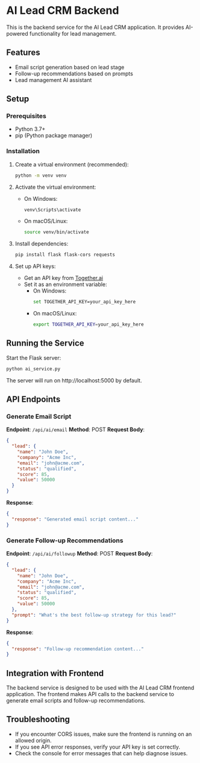 # AI Lead CRM Backend

This is the backend service for the AI Lead CRM application. It provides AI-powered functionality for lead management.

## Features

- Email script generation based on lead stage
- Follow-up recommendations based on prompts
- Lead management AI assistant

## Setup

### Prerequisites

- Python 3.7+
- pip (Python package manager)

### Installation

1. Create a virtual environment (recommended):

   ```bash
   python -m venv venv
   ```

2. Activate the virtual environment:

   - On Windows:
     ```bash
     venv\Scripts\activate
     ```
   - On macOS/Linux:
     ```bash
     source venv/bin/activate
     ```

3. Install dependencies:

   ```bash
   pip install flask flask-cors requests
   ```

4. Set up API keys:
   - Get an API key from [Together.ai](https://together.ai)
   - Set it as an environment variable:
     - On Windows:
       ```bash
       set TOGETHER_API_KEY=your_api_key_here
       ```
     - On macOS/Linux:
       ```bash
       export TOGETHER_API_KEY=your_api_key_here
       ```

## Running the Service

Start the Flask server:

```bash
python ai_service.py
```

The server will run on http://localhost:5000 by default.

## API Endpoints

### Generate Email Script

**Endpoint**: `/api/ai/email`
**Method**: POST
**Request Body**:

```json
{
  "lead": {
    "name": "John Doe",
    "company": "Acme Inc",
    "email": "john@acme.com",
    "status": "qualified",
    "score": 85,
    "value": 50000
  }
}
```

**Response**:

```json
{
  "response": "Generated email script content..."
}
```

### Generate Follow-up Recommendations

**Endpoint**: `/api/ai/followup`
**Method**: POST
**Request Body**:

```json
{
  "lead": {
    "name": "John Doe",
    "company": "Acme Inc",
    "email": "john@acme.com",
    "status": "qualified",
    "score": 85,
    "value": 50000
  },
  "prompt": "What's the best follow-up strategy for this lead?"
}
```

**Response**:

```json
{
  "response": "Follow-up recommendation content..."
}
```

## Integration with Frontend

The backend service is designed to be used with the AI Lead CRM frontend application. The frontend makes API calls to the backend service to generate email scripts and follow-up recommendations.

## Troubleshooting

- If you encounter CORS issues, make sure the frontend is running on an allowed origin.
- If you see API error responses, verify your API key is set correctly.
- Check the console for error messages that can help diagnose issues.
